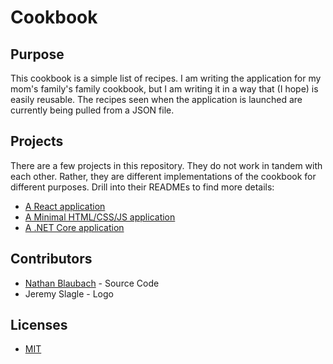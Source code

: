 # Cookbook

## Purpose

This cookbook is a simple list of recipes. I am writing the application for my mom's family's family cookbook, but I am writing it in a way that (I hope) is easily reusable. The recipes seen when the application is launched are currently being pulled from a JSON file.

## Projects

There are a few projects in this repository. They do not work in tandem with each other. Rather, they are different implementations of the cookbook for different purposes. Drill into their READMEs to find more details:

- [A React application](https://github.com/nathanblaubach/cookbook/tree/main/web-react/README.md)
- [A Minimal HTML/CSS/JS application](https://github.com/nathanblaubach/cookbook/tree/main/web-minimal/README.md)
- [A .NET Core application](https://github.com/nathanblaubach/cookbook/tree/main/api-dotnet/README.md)

## Contributors

- [Nathan Blaubach](https://github.com/nathanblaubach) - Source Code
- Jeremy Slagle - Logo

## Licenses

- [MIT](https://github.com/nathanblaubach/cookbook/blob/main/LICENSE)

